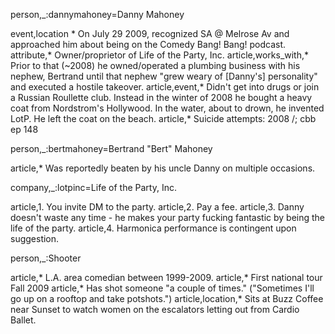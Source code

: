 person,_:dannymahoney=Danny Mahoney

event,location * On July 29 2009, recognized SA @ Melrose Av and approached him about being on the Comedy Bang! Bang! podcast.
 attribute,* Owner/proprietor of Life of the Party, Inc.
 article,works_with,* Prior to that (~2008) he owned/operated a plumbing business with his nephew, Bertrand until that nephew "grew weary of [Danny's] personality" and executed a hostile takeover.
 article,event,* Didn't get into drugs or join a Russian Roullette club. Instead in the winter of 2008 he bought a heavy coat from Nordstrom's Hollywood. In the water, about to drown, he invented LotP. He left the coat on the beach.
 article,* Suicide attempts: 2008 /\; cbb ep 148

person,_:bertmahoney=Bertrand "Bert" Mahoney

article,* Was reportedly beaten by his uncle Danny on multiple occasions.

company,_:lotpinc=Life of the Party, Inc.

article,1. You invite DM to the party.
article,2. Pay a fee.
article,3. Danny doesn't waste any time - he makes your party fucking fantastic by being the life of the party.
article,4. Harmonica performance is contingent upon suggestion.

person,_:Shooter

article,* L.A. area comedian between 1999-2009.
article,* First national tour Fall 2009
article,* Has shot someone "a couple of times." ("Sometimes I'll go up on a rooftop and take potshots.")
article,location,* Sits at Buzz Coffee near Sunset to watch women on the escalators letting out from Cardio Ballet.
